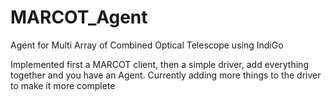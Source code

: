 # MARCOT_Agent
Agent for Multi Array of Combined Optical Telescope using IndiGo

Implemented first a MARCOT client, then a simple driver, add everything together and you have an Agent.
Currently adding more things to the driver to make it more complete

